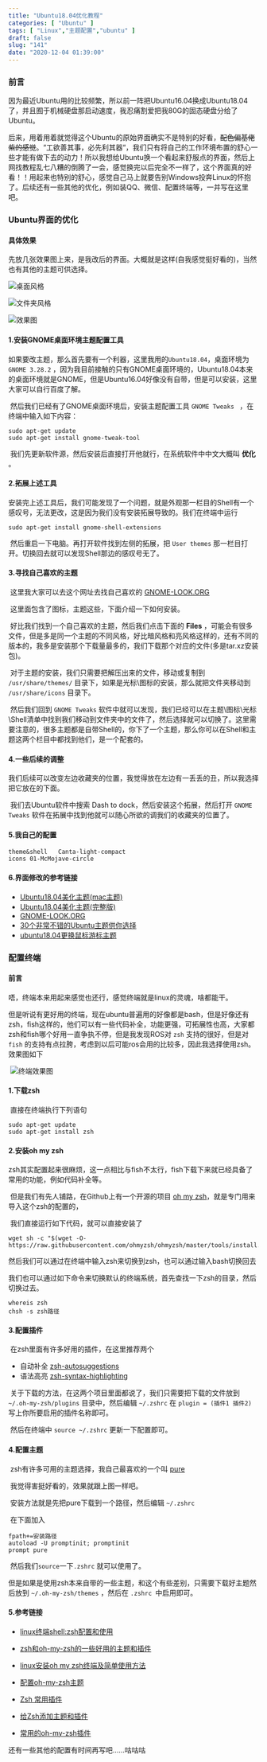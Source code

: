 ```yaml
---
title: "Ubuntu18.04优化教程"
categories: [ "Ubuntu" ]
tags: [ "Linux","主题配置","ubuntu" ]
draft: false
slug: "141"
date: "2020-12-04 01:39:00"
---
```





### 前言

​	因为最近Ubuntu用的比较频繁，所以前一阵把Ubuntu16.04换成Ubuntu18.04了，并且囿于机械硬盘那启动速度，我忍痛割爱把我80G的固态硬盘分给了Ubuntu。

​	后来，用着用着就觉得这个Ubuntu的原始界面确实不是特别的好看，~~配色偏基佬紫的感觉~~。“工欲善其事，必先利其器“，我们只有将自己的工作环境布置的舒心一些才能有做下去的动力！所以我想给Ubuntu换一个看起来舒服点的界面，然后上网找教程乱七八糟的倒腾了一会，感觉换完以后完全不一样了，这个界面真的好看！！用起来也特别的舒心，感觉自己马上就要告别Windows投奔Linux的怀抱了。后续还有一些其他的优化，例如装QQ、微信、配置终端等，一并写在这里吧。

### Ubuntu界面的优化

#### 具体效果

​	先放几张效果图上来，是我改后的界面。大概就是这样(自我感觉挺好看的)，当然也有其他的主题可供选择。

![桌面风格][1]

![文件夹风格][2]

![效果图][3]

#### 1.安装GNOME桌面环境主题配置工具	

​	如果要改主题，那么首先要有一个利器，这里我用的`Ubuntu18.04`，桌面环境为 `GNOME 3.28.2` ，因为我目前接触的只有GNOME桌面环境的，Ubuntu18.04本来的桌面环境就是GNOME，但是Ubuntu16.04好像没有自带，但是可以安装，这里大家可以自行百度了解。

​	然后我们已经有了GNOME桌面环境后，安装主题配置工具 `GNOME Tweaks ` ，在终端中输入如下内容：

```shell
sudo apt-get update
sudo apt-get install gnome-tweak-tool 
```

​	我们先更新软件源，然后安装后直接打开他就行，在系统软件中中文大概叫 **优化** 。

#### 2.拓展上述工具

​	安装完上述工具后，我们可能发现了一个问题，就是外观那一栏目的Shell有一个感叹号，无法更改，这是因为我们没有安装拓展导致的。我们在终端中运行

```shell
sudo apt-get install gnome-shell-extensions
```

​	然后重启一下电脑。再打开软件找到左侧的拓展，把 `User themes` 那一栏目打开。切换回去就可以发现Shell那边的感叹号无了。

#### 3.寻找自己喜欢的主题

​	这里我大家可以去这个网址去找自己喜欢的 [GNOME-LOOK.ORG](https://www.gnome-look.org) 

​	这里面包含了图标，主题这些，下面介绍一下如何安装。

​	好比我们找到一个自己喜欢的主题，然后我们点击下面的 **Files** ，可能会有很多文件，但是多是同一个主题的不同风格，好比暗风格和亮风格这样的，还有不同的版本的，我多是安装那个下载量最多的，我们下载那个对应的文件(多是tar.xz安装包)。

​	对于主题的安装，我们只需要把解压出来的文件，移动或复制到 `/usr/share/themes/` 目录下，如果是光标\图标的安装，那么就把文件夹移动到 `/usr/share/icons` 目录下。

​	然后我们回到 `GNOME Tweaks` 软件中就可以发现，我们已经可以在主题\图标\光标\Shell清单中找到我们移动到文件夹中的文件了，然后选择就可以切换了。这里需要注意的，很多主题都是自带Shell的，你下了一个主题，那么你可以在Shell和主题这两个栏目中都找到他们，是一个配套的。

#### 4.一些后续的调整

​	我们后续可以改变左边收藏夹的位置，我觉得放在左边有一丢丢的丑，所以我选择把它放在的下面。

​	我们去Ubuntu软件中搜索 Dash to dock，然后安装这个拓展，然后打开 `GNOME Tweaks` 软件在拓展中找到他就可以随心所欲的调我们的收藏夹的位置了。

#### 5.我自己的配置

```
theme&shell   Canta-light-compact
icons 01-McMojave-circle
```

#### 6.界面修改的参考链接

+ [Ubuntu18.04美化主题(mac主题)](https://blog.csdn.net/lishanleilixin/article/details/80453565)
+ [Ubuntu18.04美化主题(完整版)](https://blog.csdn.net/qq_42527676/article/details/91356154)
+ [GNOME-LOOK.ORG](https://www.gnome-look.org)
+ [30个非常不错的Ubuntu主题供你选择](https://www.jianshu.com/p/4fb5e4657695)
+ [ubuntu18.04更换鼠标游标主题](https://blog.csdn.net/maodexuedinge_/article/details/106652323)



### 配置终端

#### 前言

​	唔，终端本来用起来感觉也还行，感觉终端就是linux的灵魂，啥都能干。

​	但是听说有更好用的终端，现在ubuntu普遍用的好像都是bash，但是好像还有zsh，fish这样的，他们可以有一些代码补全，功能更强，可拓展性也高，大家都zsh和fish哪个好用一直争执不停，但是我发现ROS对 `zsh` 支持的很好，但是对 `fish` 的支持有点拉胯，考虑到以后可能ros会用的比较多，因此我选择使用zsh。效果图如下

​	![终端效果图][4]

#### 1.下载zsh

​	直接在终端执行下列语句

```shell
sudo apt-get update
sudo apt-get install zsh
```

#### 2.安装oh my zsh

​	zsh其实配置起来很麻烦，这一点相比与fish不太行，fish下载下来就已经具备了常用的功能，例如代码补全等。

​	但是我们有先人铺路，在Github上有一个开源的项目 [oh my zsh](https://github.com/ohmyzsh/ohmyzsh)，就是专门用来导入这个zsh的配置的，

​	我们直接运行如下代码，就可以直接安装了

```shell
wget sh -c "$(wget -O- https://raw.githubusercontent.com/ohmyzsh/ohmyzsh/master/tools/install.sh)"
```

​	然后我们可以通过在终端中输入zsh来切换到zsh，也可以通过输入bash切换回去

​	我们也可以通过如下命令来切换默认的终端系统，首先查找一下zsh的目录，然后切换过去。

```shell
whereis zsh
chsh -s zsh路径
```

#### 3.配置插件

​	在zsh里面有许多好用的插件，在这里推荐两个

+ 自动补全 [zsh-autosuggestions](https://github.com/zsh-users/zsh-autosuggestions)
+ 语法高亮 [zsh-syntax-highlighting](https://github.com/zsh-users/zsh-syntax-highlighting)

​	关于下载的方法，在这两个项目里面都说了，我们只需要把下载的文件放到  `~/.oh-my-zsh/plugins` 目录中，然后编辑 `~/.zshrc` 在 `plugin = (插件1 插件2)` 写上你所要启用的插件名称即可。

​	然后在终端中 `source ~/.zshrc` 更新一下配置即可。

#### 4.配置主题

​	zsh有许多可用的主题选择，我自己最喜欢的一个叫 [pure](https://github.com/sindresorhus/pure)

​	我觉得害挺好看的，效果就跟上图一样吧。

​	安装方法就是先把pure下载到一个路径，然后编辑 `~/.zshrc`

​	在下面加入

```
fpath+=安装路径
autoload -U promptinit; promptinit
prompt pure
```

​	然后我们`source`一下`.zshrc` 就可以使用了。

​	但是如果是使用zsh本来自带的一些主题，和这个有些差别，只需要下载好主题然后放到 `~/.oh-my-zsh/themes` ，然后在 `.zshrc `中启用即可。

#### 5.参考链接

+ [linux终端shell:zsh配置和使用](https://www.cnblogs.com/rainy0426/articles/13163167.html)
+ [zsh和oh-my-zsh的一些好用的主题和插件](https://blog.csdn.net/shengzhu1/article/details/55272234/)
+ [linux安装oh my zsh终端及简单使用方法](https://blog.csdn.net/yuqiongran/article/details/52280522)
+ [配置oh-my-zsh主题](https://www.jianshu.com/p/497b4af1334d)
+ [Zsh 常用插件](https://www.jianshu.com/p/a94e2c59f244)

+ [给Zsh添加主题和插件](https://linux.cn/article-11426-1.html)
+ [常用的oh-my-zsh插件](https://zhuanlan.zhihu.com/p/61447507)


还有一些其他的配置有时间再写吧……咕咕咕

  [1]: https://www.zzsqwq.cn/usr/uploads/2020/12/171170690.png
  [2]: https://www.zzsqwq.cn/usr/uploads/2020/12/3724154221.png
  [3]: https://www.zzsqwq.cn/usr/uploads/2020/12/3559388649.png
  [4]: https://www.zzsqwq.cn/usr/uploads/2020/12/3375893306.png